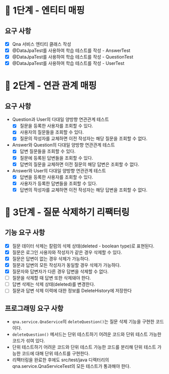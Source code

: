 # 🚀 1단계 - 엔티티 매핑

## 요구 사항
- [x] Qna 서비스 엔티티 클래스 작성
- [x] @DataJpaTest를 사용하여 학습 테스트를 작성 - AnswerTest
- [x] @DataJpaTest를 사용하여 학습 테스트를 작성 - QuestionTest
- [x] @DataJpaTest를 사용하여 학습 테스트를 작성 - UserTest

# 🚀 2단계 - 연관 관계 매핑

## 요구 사항
- Question과 User의 다대일 양방향 연관관계 테스트
  - [x] 질문을 등록한 사용자를 조회할 수 있다.
  - [x] 사용자의 질문들을 조회할 수 있다.
  - [x] 질문의 작성자를 교체하면 이전 작성자는 해당 질문을 조회할 수 없다. 
 
- Answer와 Question의 다대일 양방향 연관관계 테스트
  - [x] 답변 질문들을 조회할 수 있다.
  - [x] 질문에 등록된 답변들을 조회할 수 있다.
  - [x] 답변의 질문을 교체하면 이전 질문의 해당 답변은 조회할 수 없다.

- Answer와 User의 다대일 양방향 연관관계 테스트
  - [x] 답변을 등록한 사용자를 조회할 수 있다.
  - [x] 사용자가 등록한 답변들을 조회할 수 있다.
  - [x] 답변의 작성자를 교체하면 이전 작성자는 해당 답변을 조회할 수 없다. 

# 🚀 3단계 - 질문 삭제하기 리팩터링

## 기능 요구 사항
- [x] 질문 데이터 삭제는 칼럼의 삭제 상태(deleted - boolean type)로 표현된다.
- [x] 질문은 로그인 사용자와 작성자가 같은 경우 삭제할 수 있다.
- [x] 질문은 답변이 없는 경우 삭제가 가능하다.
- [x] 질문과 답변의 모든 작성자가 동일할 경우 삭제가 가능하다.
- [x] 질문자와 답변자가 다른 경우 답변을 삭제할 수 없다.
- [ ] 질문을 삭제할 때 답변 또한 삭제돼야 한다.
- [ ] 답변 삭제는 삭제 상태(deleted)를 변경한다.
- [ ] 질문과 답변 삭제 이력에 대한 정보를 DeleteHistory에 저장한다

## 프로그래밍 요구 사항
- `qna.service.QnaService`의 `deleteQuestion()`는 질문 삭제 기능을 구현한 코드이다. 
- `deleteQuestion()` 메서드는 단위 테스트하기 어려운 코드와 단위 테스트 가능한 코드가 섞여 있다.
- 단위 테스트하기 어려운 코드와 단위 테스트 가능한 코드를 분리해 단위 테스트 가능한 코드에 대해 단위 테스트를 구현한다.
- 리팩터링을 완료한 후에도 src/test/java 디렉터리의 qna.service.QnaServiceTest의 모든 테스트가 통과해야 한다.
